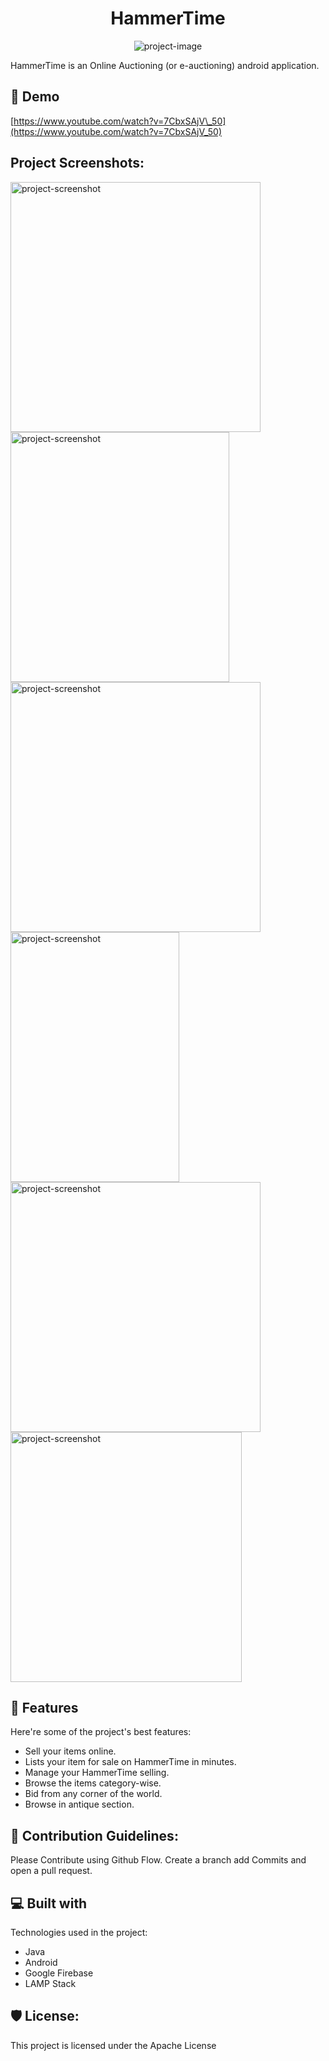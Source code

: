 <h1 align="center" id="title">HammerTime</h1>

<p align="center"><img src="https://socialify.git.ci/hb99960/Hammer/image?description=1&amp;descriptionEditable=HammerTime%20is%20an%20Online%20Auctioning%20(or%20e-auctioning)%20android%20application.&amp;language=1&amp;name=1&amp;owner=1&amp;theme=Light" alt="project-image"></p>

<p id="description">HammerTime is an Online Auctioning (or e-auctioning) android application.</p>

<h2>🚀 Demo</h2>

[https://www.youtube.com/watch?v=7CbxSAjV\_50](https://www.youtube.com/watch?v=7CbxSAjV_50)

<h2>Project Screenshots:</h2>

<img src="https://github.com/user-attachments/assets/78697362-6a82-482a-82c6-1a323485a72b" alt="project-screenshot" width="400" height="400/">

<img src="https://github.com/user-attachments/assets/7baca713-e26b-4475-80de-31932cad83a5" alt="project-screenshot" width="350" height="400/">

<img src="https://github.com/user-attachments/assets/635da67e-8f47-40fe-a0c7-7f71ce7dcd82" alt="project-screenshot" width="400" height="400/">

<img src="https://github.com/user-attachments/assets/31ea610d-0149-4d62-bf05-9aad9582471c" alt="project-screenshot" width="270" height="400/">

<img src="https://github.com/user-attachments/assets/fbc79eed-b1f8-4e93-b5e6-fa0b7c12776d" alt="project-screenshot" width="400" height="400/">

<img src="https://github.com/user-attachments/assets/2ccac09e-7923-4b5d-abc3-703fd96d4081" alt="project-screenshot" width="370" height="400/">

  
  
<h2>🧐 Features</h2>

Here're some of the project's best features:

*   Sell your items online.
*   Lists your item for sale on HammerTime in minutes.
*   Manage your HammerTime selling.
*   Browse the items category-wise.
*   Bid from any corner of the world.
*   Browse in antique section.

<h2>🍰 Contribution Guidelines:</h2>

Please Contribute using Github Flow. Create a branch add Commits and open a pull request.

  
  
<h2>💻 Built with</h2>

Technologies used in the project:

*   Java
*   Android
*   Google Firebase
*   LAMP Stack

<h2>🛡️ License:</h2>

This project is licensed under the Apache License
